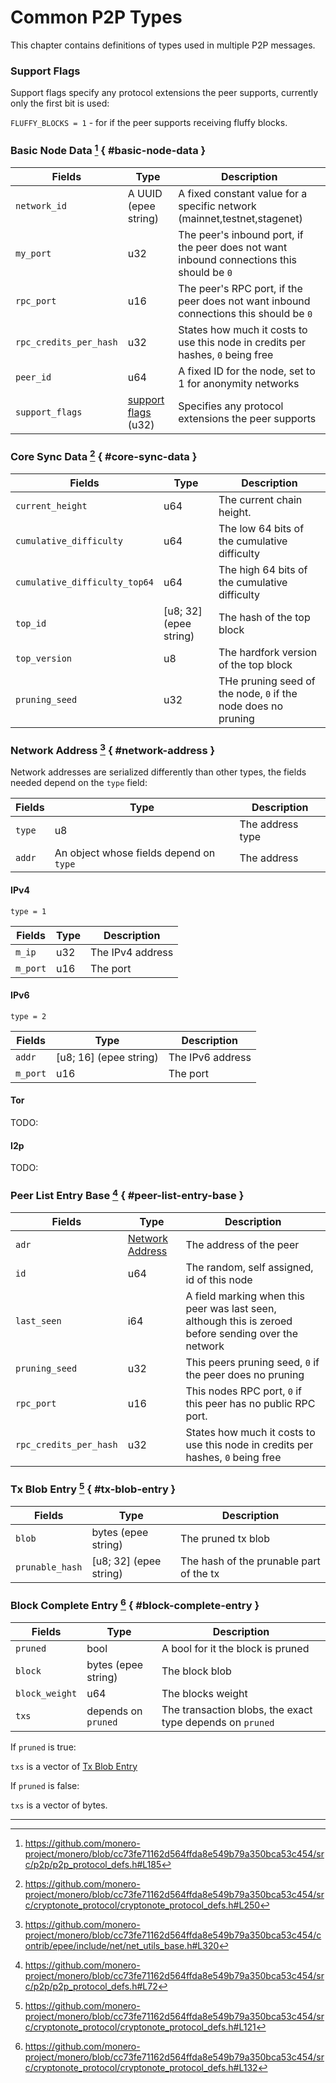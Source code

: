 # Common P2P Types

This chapter contains definitions of types used in multiple P2P messages.

### Support Flags

Support flags specify any protocol extensions the peer supports, currently only the first bit is used:

`FLUFFY_BLOCKS = 1` - for if the peer supports receiving fluffy blocks.

### Basic Node Data [^b-n-d] { #basic-node-data }

| Fields                 | Type                                  | Description                                                                               |
|------------------------|---------------------------------------|-------------------------------------------------------------------------------------------|
| `network_id`           | A UUID (epee string)                  | A fixed constant value for a specific network (mainnet,testnet,stagenet)                  |
| `my_port`              | u32                                   | The peer's inbound port, if the peer does not want inbound connections this should be `0` |
| `rpc_port`             | u16                                   | The peer's RPC port, if the peer does not want inbound connections this should be `0`     |
| `rpc_credits_per_hash` | u32                                   | States how much it costs to use this node in credits per hashes, `0` being free           |
| `peer_id`              | u64                                   | A fixed ID for the node, set to 1 for anonymity networks                                  |
| `support_flags`        | [support flags](#support-flags) (u32) | Specifies any protocol extensions the peer supports                                       |

### Core Sync Data [^c-s-d] { #core-sync-data }

| Fields                        | Type                   | Description                                                   |
| ----------------------------- | ---------------------- | ------------------------------------------------------------- |
| `current_height`              | u64                    | The current chain height.                                     |
| `cumulative_difficulty`       | u64                    | The low 64 bits of the cumulative difficulty                  |
| `cumulative_difficulty_top64` | u64                    | The high 64 bits of the cumulative difficulty                 |
| `top_id`                      | [u8; 32] (epee string) | The hash of the top block                                     |
| `top_version`                 | u8                     | The hardfork version of the top block                         |
| `pruning_seed`                | u32                    | THe pruning seed of the node, `0` if the node does no pruning |

### Network Address [^network-addr] { #network-address }

Network addresses are serialized differently than other types, the fields needed depend on the `type` field:

| Fields | Type                                    | Description      |
| ------ | --------------------------------------- | ---------------- |
| `type` | u8                                      | The address type |
| `addr` | An object whose fields depend on `type` | The address      |

#### IPv4

`type = 1`

| Fields   | Type | Description      |
| -------- | ---- | ---------------- |
| `m_ip`   | u32  | The IPv4 address |
| `m_port` | u16  | The port         |


#### IPv6

`type = 2`

| Fields   | Type                   | Description      |
| -------- | ---------------------- | ---------------- |
| `addr`   | [u8; 16] (epee string) | The IPv6 address |
| `m_port` | u16                    | The port         |

#### Tor

TODO:

#### I2p

TODO:

### Peer List Entry Base [^pl-entry-base] { #peer-list-entry-base }

| Fields                 | Type                                | Description                                                                                           |
| ---------------------- | ----------------------------------- | ----------------------------------------------------------------------------------------------------- |
| `adr`                  | [Network Address](#network-address) | The address of the peer                                                                               |
| `id`                   | u64                                 | The random, self assigned, id of this node                                                            |
| `last_seen`            | i64                                 | A field marking when this peer was last seen, although this is zeroed before sending over the network |
| `pruning_seed`         | u32                                 | This peers pruning seed, `0` if the peer does no pruning                                              |
| `rpc_port`             | u16                                 | This nodes RPC port, `0` if this peer has no public RPC port.                                         |
| `rpc_credits_per_hash` | u32                                   | States how much it costs to use this node in credits per hashes, `0` being free           |

### Tx Blob Entry [^tb-entry] { #tx-blob-entry }

| Fields          | Type                   | Description                             |
| --------------- | ---------------------- | --------------------------------------- |
| `blob`          | bytes (epee string)    | The pruned tx blob                      |
| `prunable_hash` | [u8; 32] (epee string) | The hash of the prunable part of the tx |

### Block Complete Entry [^bc-entry] { #block-complete-entry }

| Fields         | Type                | Description                                               |
| -------------- | ------------------- | --------------------------------------------------------- |
| `pruned`       | bool                | A bool for it the block is pruned                         |
| `block`        | bytes (epee string) | The block blob                                            |
| `block_weight` | u64                 | The blocks weight                                         |
| `txs`          | depends on `pruned` | The transaction blobs, the exact type depends on `pruned` |

If `pruned` is true:

`txs` is a vector of [Tx Blob Entry](#tx-blob-entry)

If `pruned` is false:

`txs` is a vector of bytes.

---

[^b-n-d]: <https://github.com/monero-project/monero/blob/cc73fe71162d564ffda8e549b79a350bca53c454/src/p2p/p2p_protocol_defs.h#L185>

[^c-s-d]: <https://github.com/monero-project/monero/blob/cc73fe71162d564ffda8e549b79a350bca53c454/src/cryptonote_protocol/cryptonote_protocol_defs.h#L250>

[^network-addr]: <https://github.com/monero-project/monero/blob/cc73fe71162d564ffda8e549b79a350bca53c454/contrib/epee/include/net/net_utils_base.h#L320>

[^pl-entry-base]: <https://github.com/monero-project/monero/blob/cc73fe71162d564ffda8e549b79a350bca53c454/src/p2p/p2p_protocol_defs.h#L72>

[^tb-entry]: <https://github.com/monero-project/monero/blob/cc73fe71162d564ffda8e549b79a350bca53c454/src/cryptonote_protocol/cryptonote_protocol_defs.h#L121>

[^bc-entry]: <https://github.com/monero-project/monero/blob/cc73fe71162d564ffda8e549b79a350bca53c454/src/cryptonote_protocol/cryptonote_protocol_defs.h#L132>

